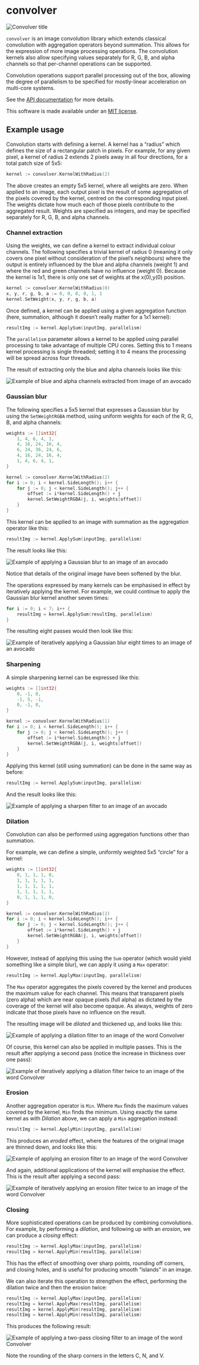 # convolver

![Convolver title](doc-images/title.png)

`convolver` is an image convolution library which extends classical convolution with aggregation operators beyond summation. This allows for the expression of more image processing operations. The convolution kernels also allow specifying values separately for R, G, B, and alpha channels so that per-channel operations can be supported.

Convolution operations support parallel processing out of the box, allowing the degree of parallelism to be specified for mostly-linear acceleration on multi-core systems.

See the [API documentation](https://godoc.org/github.com/mandykoh/convolver) for more details.

This software is made available under an [MIT license](LICENSE).


## Example usage

Convolution starts with defining a kernel. A kernel has a “radius” which defines the size of a rectangular patch in pixels. For example, for any given pixel, a kernel of radius 2 extends 2 pixels away in all four directions, for a total patch size of 5x5: 

```go
kernel := convolver.KernelWithRadius(2)
```

The above creates an empty 5x5 kernel, where all weights are zero. When applied to an image, each output pixel is the result of some aggregation of the pixels covered by the kernel, centred on the corresponding input pixel. The weights dictate how much each of those pixels contribute to the aggregated result. Weights are specified as integers, and may be specified separately for R, G, B, and alpha channels.


### Channel extraction

Using the weights, we can define a kernel to extract individual colour channels. The following specifies a trivial kernel of radius 0 (meaning it only covers one pixel without consideration of the pixel’s neighbours) where the output is entirely influenced by the blue and alpha channels (weight 1) and where the red and green channels have no influence (weight 0). Because the kernel is 1x1, there is only one set of weights at the x(0),y(0) position.

```go
kernel := convolver.KernelWithRadius(0)
x, y, r, g, b, a := 0, 0, 0, 0, 1, 1
kernel.SetWeight(x, y, r, g, b, a)
```

Once defined, a kernel can be applied using a given aggregation function (here, summation, although it doesn’t really matter for a 1x1 kernel):

```go
resultImg := kernel.ApplySum(inputImg, parallelism)
```

The `parallelism` parameter allows a kernel to be applied using parallel processing to take advantage of multiple CPU cores. Setting this to 1 means kernel processing is single threaded; setting it to 4 means the processing will be spread across four threads.

The result of extracting only the blue and alpha channels looks like this:

![Example of blue and alpha channels extracted from image of an avocado](doc-images/example-colour-extract-1.png)


### Gaussian blur

The following specifies a 5x5 kernel that expresses a Gaussian blur by using the `SetWeightRGBA` method, using uniform weights for each of the R, G, B, and alpha channels:

```go
weights := []int32{
    1, 4, 6, 4, 1,
    4, 16, 24, 16, 4,
    6, 24, 36, 24, 6,
    4, 16, 24, 16, 4,
    1, 4, 6, 4, 1,
}

kernel := convolver.KernelWithRadius(2)
for i := 0; i < kernel.SideLength(); i++ {
    for j := 0; j < kernel.SideLength(); j++ {
        offset := i*kernel.SideLength() + j
        kernel.SetWeightRGBA(j, i, weights[offset])
    }
}
```

This kernel can be applied to an image with summation as the aggregation operator like this:

```go
resultImg := kernel.ApplySum(inputImg, parallelism)
```

The result looks like this:

![Example of applying a Gaussian blur to an image of an avocado](doc-images/example-gaussian-blur-1.png)

Notice that details of the original image have been softened by the blur.

The operations expressed by many kernels can be emphasised in effect by iteratively applying the kernel. For example, we could continue to apply the Gaussian blur kernel another seven times:

```go
for i := 0; i < 7; i++ {
    resultImg = kernel.ApplySum(resultImg, parallelism)
}
```

The resulting eight passes would then look like this:

![Example of iteratively applying a Gaussian blur eight times to an image of an avocado](doc-images/example-gaussian-blur-8.png)


### Sharpening

A simple sharpening kernel can be expressed like this:

```go
weights := []int32{
    0, -1, 0,
    -1, 5, -1,
    0, -1, 0,
}

kernel := convolver.KernelWithRadius(1)
for i := 0; i < kernel.SideLength(); i++ {
    for j := 0; j < kernel.SideLength(); j++ {
        offset := i*kernel.SideLength() + j
        kernel.SetWeightRGBA(j, i, weights[offset])
    }
}
```

Applying this kernel (still using summation) can be done in the same way as before:

```go
resultImg := kernel.ApplySum(inputImg, parallelism)
```

And the result looks like this:

![Example of applying a sharpen filter to an image of an avocado](doc-images/example-sharpen-1.png)


### Dilation

Convolution can also be performed using aggregation functions other than summation.

For example, we can define a simple, uniformly weighted 5x5 “circle” for a kernel:

```go
weights := []int32{
    0, 1, 1, 1, 0,
    1, 1, 1, 1, 1,
    1, 1, 1, 1, 1,
    1, 1, 1, 1, 1,
    0, 1, 1, 1, 0,
}

kernel := convolver.KernelWithRadius(2)
for i := 0; i < kernel.SideLength(); i++ {
    for j := 0; j < kernel.SideLength(); j++ {
        offset := i*kernel.SideLength() + j
        kernel.SetWeightRGBA(j, i, weights[offset])
    }
}
```

However, instead of applying this using the `Sum` operator (which would yield something like a simple blur), we can apply it using a `Max` operator:

```go
resultImg := kernel.ApplyMax(inputImg, parallelism)
```

The `Max` operator aggregates the pixels covered by the kernel and produces the maximum value for each channel. This means that transparent pixels (zero alpha) which are near opaque pixels (full alpha) as dictated by the coverage of the kernel will also become opaque. As always, weights of zero indicate that those pixels have no influence on the result.

The resulting image will be _dilated_ and thickened up, and looks like this:

![Example of applying a dilation filter to an image of the word Convolver](doc-images/example-dilate-1.png)

Of course, this kernel can also be applied in multiple passes. This is the result after applying a second pass (notice the increase in thickness over one pass):

![Example of iteratively applying a dilation filter twice to an image of the word Convolver](doc-images/example-dilate-2.png)


### Erosion

Another aggregation operator is `Min`. Where `Max` finds the maximum values covered by the kernel, `Min` finds the minimum. Using exactly the same kernel as with _Dilation_ above, we can apply a `Min` aggregation instead:

```go
resultImg := kernel.ApplyMin(inputImg, parallelism)
```

This produces an _eroded_ effect, where the features of the original image are thinned down, and looks like this:

![Example of applying an erosion filter to an image of the word Convolver](doc-images/example-erode-1.png)

And again, additional applications of the kernel will emphasise the effect. This is the result after applying a second pass:

![Example of iteratively applying an erosion filter twice to an image of the word Convolver](doc-images/example-erode-2.png)


### Closing

More sophisticated operations can be produced by combining convolutions. For example, by performing a _dilation_, and following up with an _erosion_, we can produce a _closing_ effect:

```go
resultImg := kernel.ApplyMax(inputImg, parallelism)
resultImg = kernel.ApplyMin(resultImg, parallelism)
```

This has the effect of smoothing over sharp points, rounding off corners, and closing holes, and is useful for producing smooth “islands” in an image.

We can also iterate this operation to strengthen the effect, performing the dilation twice and then the erosion twice:

```go
resultImg := kernel.ApplyMax(inputImg, parallelism)
resultImg = kernel.ApplyMax(resultImg, parallelism)
resultImg = kernel.ApplyMin(resultImg, parallelism)
resultImg = kernel.ApplyMin(resultImg, parallelism)
```

This produces the following result:

![Example of applying a two-pass closing filter to an image of the word Convolver](doc-images/example-close-2.png)

Note the rounding of the sharp corners in the letters C, N, and V.
